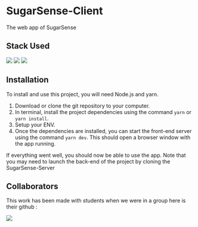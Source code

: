 # SugarSense-Client
The web app of SugarSense

## Stack Used
![](https://img.shields.io/badge/JavaScript-F7DF1E?style=for-the-badge&logo=javascript&logoColor=white)
![](https://img.shields.io/badge/React-20232A?style=for-the-badge&logo=react&logoColor=white)
![](https://img.shields.io/badge/Tailwind_CSS-38B2AC?style=for-the-badge&logo=tailwind-css&logoColor=white)


## Installation
To install and use this project, you will need Node.js and yarn.
1. Download or clone the git repository to your computer.
2. In terminal, install the project dependencies using the command `yarn` or `yarn install`.
3. Setup your ENV.
4. Once the dependencies are installed, you can start the front-end server using the command `yarn dev`. This should open a browser window with the app running.

If everything went well, you should now be able to use the app. Note that you may need to launch the back-end of the project by cloning the SugarSense-Server

## Collaborators

This work has been made with students when we were in a group here is their github :

<a href="https://github.com/SugarSense/SugarSense-Client/graphs/contributors">
  <img src="https://contrib.rocks/image?repo=SugarSense/SugarSense-Client" />
</a>
